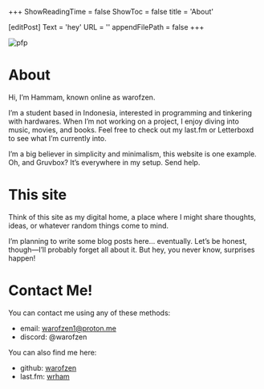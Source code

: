 +++
ShowReadingTime = false
ShowToc = false
title = 'About'

[editPost]
  Text = 'hey'
  URL = ''
  appendFilePath = false
+++

![pfp](/pfp.jpg)

# About
Hi, I’m Hammam, known online as warofzen.

I’m a student based in Indonesia, interested in programming and tinkering with hardwares. When I’m not working on a project, I enjoy diving into music, movies, and books. Feel free to check out my last.fm or Letterboxd to see what I’m currently into.

I’m a big believer in simplicity and minimalism, this website is one example. Oh, and Gruvbox? It’s everywhere in my setup. Send help.

# This site
Think of this site as my digital home, a place where I might share thoughts, ideas, or whatever random things come to mind.

I’m planning to write some blog posts here… eventually. Let’s be honest, though—I’ll probably forget all about it. But hey, you never know, surprises happen!

# Contact Me!

You can contact me using any of these methods:
- email: [warofzen1@proton.me](mailto:warofzen1@proton.me)
- discord: @warofzen

You can also find me here:
- github: [warofzen](https://github.com/warofzen)
- last.fm: [wrham](http://last.fm/user/wrham)
